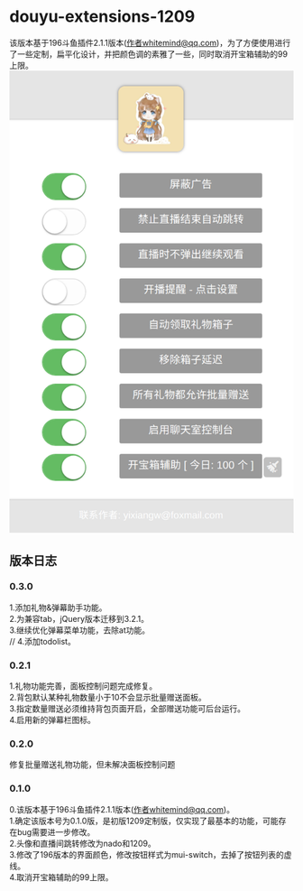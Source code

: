 # douyu-extensions-1209

该版本基于196斗鱼插件2.1.1版本(作者whitemind@qq.com)，为了方便使用进行了一些定制，扁平化设计，并把颜色调的素雅了一些，同时取消开宝箱辅助的99上限。  
![image](https://github.com/wyixiang/douyu-extensions-1209/blob/master/pic/UI.png)

## 版本日志

### 0.3.0
1.添加礼物&弹幕助手功能。  
2.为兼容tab，jQuery版本迁移到3.2.1。  
3.继续优化弹幕菜单功能，去除at功能。  
// 4.添加todolist。  

### 0.2.1
1.礼物功能完善，面板控制问题完成修复。  
2.背包默认某种礼物数量小于10不会显示批量赠送面板。  
3.指定数量赠送必须维持背包页面开启，全部赠送功能可后台运行。  
4.启用新的弹幕栏图标。  

### 0.2.0
修复批量赠送礼物功能，但未解决面板控制问题

### 0.1.0

0.该版本基于196斗鱼插件2.1.1版本(作者whitemind@qq.com)。  
1.确定该版本号为0.1.0版，是初版1209定制版，仅实现了最基本的功能，可能存在bug需要进一步修改。  
2.头像和直播间跳转修改为nado和1209。  
3.修改了196版本的界面颜色，修改按钮样式为mui-switch，去掉了按钮列表的虚线。  
4.取消开宝箱辅助的99上限。
